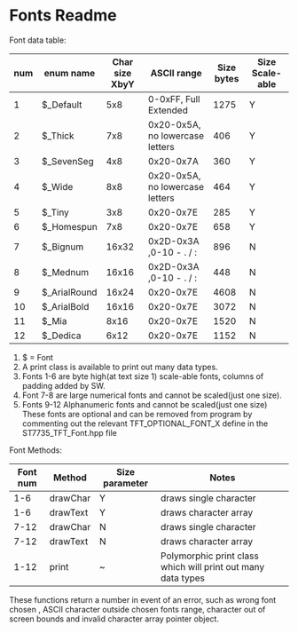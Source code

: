 # Fonts Readme

Font data table:

| num | enum name | Char size XbyY | ASCII range | Size bytes | Size Scale-able |
| ------ | ------ | ------ | ------ |  ------ | ----- |
| 1 | $_Default | 5x8 |0-0xFF, Full Extended|1275 |Y|
| 2 | $_Thick   | 7x8 |0x20-0x5A, no lowercase letters |406|Y|
| 3 | $_SevenSeg  | 4x8 |0x20-0x7A |360|Y|
| 4 | $_Wide | 8x8 |0x20-0x5A, no lowercase letters|464|Y|
| 5 | $_Tiny | 3x8 |0x20-0x7E |285|Y|
| 6 | $_Homespun  | 7x8 |0x20-0x7E |658|Y|
| 7 | $_Bignum | 16x32 |0x2D-0x3A ,0-10 - . / : |896|N|
| 8 | $_Mednum | 16x16 |0x2D-0x3A ,0-10 - . / :|448|N|
| 9 | $_ArialRound| 16x24 | 0x20-0x7E |4608|N|
| 10 | $_ArialBold | 16x16 |0x20-0x7E |3072|N|
| 11 | $_Mia| 8x16 | 0x20-0x7E |1520|N|
| 12 | $_Dedica | 6x12 |0x20-0x7E |1152|N|

1. $ = Font
2. A print class is available to print out many data types.
3. Fonts 1-6 are byte high(at text size 1) scale-able fonts, columns of padding added by SW.
4. Font 7-8 are large numerical fonts and cannot be scaled(just one size).
5. Fonts 9-12 Alphanumeric fonts and cannot be scaled(just one size)
These fonts are optional and can be removed from program
by commenting out the relevant TFT_OPTIONAL_FONT_X define in the  ST7735_TFT_Font.hpp file

Font Methods:

| Font num | Method | Size parameter | Notes |
| ------ | ------ | ------ |  ------ |
| 1-6 | drawChar|Y| draws single  character |
| 1-6 | drawText |Y| draws character array |
| 7-12 | drawChar|N| draws single  character |
| 7-12 | drawText|N| draws character array |
| 1-12 | print |~| Polymorphic print class which will print out many data types |

These  functions return a number in event of an error, such as wrong font chosen , 
ASCII character outside chosen fonts range, character out of screen 
bounds and invalid character array pointer object.
